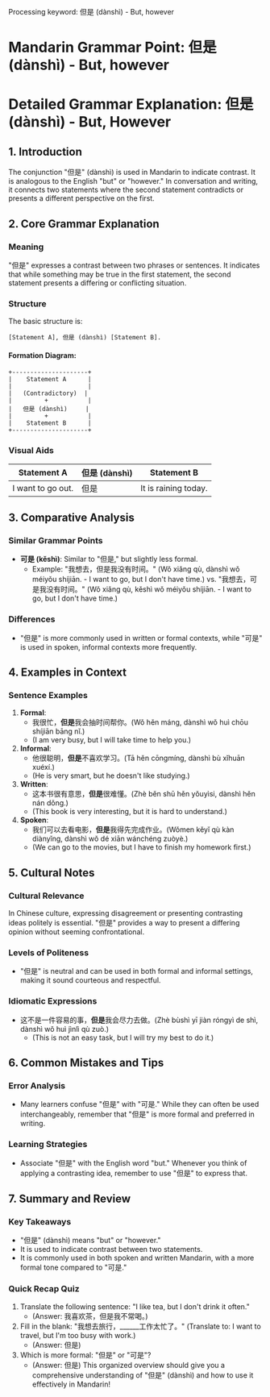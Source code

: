 Processing keyword: 但是 (dànshì) - But, however
# Mandarin Grammar Point: 但是 (dànshì) - But, however
# Detailed Grammar Explanation: 但是 (dànshì) - But, However
## 1. Introduction
The conjunction "但是" (dànshì) is used in Mandarin to indicate contrast. It is analogous to the English "but" or "however." In conversation and writing, it connects two statements where the second statement contradicts or presents a different perspective on the first.
## 2. Core Grammar Explanation
### Meaning
"但是" expresses a contrast between two phrases or sentences. It indicates that while something may be true in the first statement, the second statement presents a differing or conflicting situation.
### Structure
The basic structure is:
```
[Statement A], 但是 (dànshì) [Statement B].
```
#### Formation Diagram:
```
+---------------------+
|    Statement A      |
|                     |
|   (Contradictory)  |
|         +           |
|   但是 (dànshì)     |
|         +           |
|    Statement B      |
+---------------------+
```
### Visual Aids
| Statement A          | 但是 (dànshì) | Statement B          |
|----------------------|----------------|-----------------------|
| I want to go out.    | 但是            | It is raining today.  |
## 3. Comparative Analysis
### Similar Grammar Points
- **可是 (kěshì)**: Similar to "但是," but slightly less formal. 
    - Example: "我想去，但是我没有时间。" (Wǒ xiǎng qù, dànshì wǒ méiyǒu shíjiān. - I want to go, but I don't have time.) vs. "我想去，可是我没有时间。" (Wǒ xiǎng qù, kěshì wǒ méiyǒu shíjiān. - I want to go, but I don't have time.)
### Differences
- "但是" is more commonly used in written or formal contexts, while "可是" is used in spoken, informal contexts more frequently.
## 4. Examples in Context
### Sentence Examples
1. **Formal**: 
   - 我很忙，**但是**我会抽时间帮你。(Wǒ hěn máng, dànshì wǒ huì chōu shíjiān bāng nǐ.)
   - (I am very busy, but I will take time to help you.)
2. **Informal**:
   - 他很聪明，**但是**不喜欢学习。(Tā hěn cōngmíng, dànshì bù xǐhuān xuéxí.)
   - (He is very smart, but he doesn't like studying.)
3. **Written**: 
   - 这本书很有意思，**但是**很难懂。(Zhè běn shū hěn yǒuyìsi, dànshì hěn nán dǒng.)
   - (This book is very interesting, but it is hard to understand.)
4. **Spoken**:
   - 我们可以去看电影，**但是**我得先完成作业。(Wǒmen kěyǐ qù kàn diànyǐng, dànshì wǒ dé xiān wánchéng zuòyè.)
   - (We can go to the movies, but I have to finish my homework first.)
## 5. Cultural Notes 
### Cultural Relevance
In Chinese culture, expressing disagreement or presenting contrasting ideas politely is essential. "但是" provides a way to present a differing opinion without seeming confrontational.
### Levels of Politeness
- "但是" is neutral and can be used in both formal and informal settings, making it sound courteous and respectful.
### Idiomatic Expressions
- 这不是一件容易的事，**但是**我会尽力去做。(Zhè bùshì yī jiàn róngyì de shì, dànshì wǒ huì jìnlì qù zuò.)
  - (This is not an easy task, but I will try my best to do it.)
## 6. Common Mistakes and Tips
### Error Analysis
- Many learners confuse "但是" with "可是." While they can often be used interchangeably, remember that "但是" is more formal and preferred in writing.
  
### Learning Strategies
- Associate "但是" with the English word "but." Whenever you think of applying a contrasting idea, remember to use "但是" to express that.
## 7. Summary and Review 
### Key Takeaways
- "但是" (dànshì) means "but" or "however."
- It is used to indicate contrast between two statements.
- It is commonly used in both spoken and written Mandarin, with a more formal tone compared to "可是."
### Quick Recap Quiz
1. Translate the following sentence: "I like tea, but I don't drink it often."
   - (Answer: 我喜欢茶，但是我不常喝。)
2. Fill in the blank: "我想去旅行，______工作太忙了。" (Translate to: I want to travel, but I'm too busy with work.)
   - (Answer: 但是) 
3. Which is more formal: "但是" or "可是"?
   - (Answer: 但是) 
This organized overview should give you a comprehensive understanding of "但是" (dànshì) and how to use it effectively in Mandarin!
